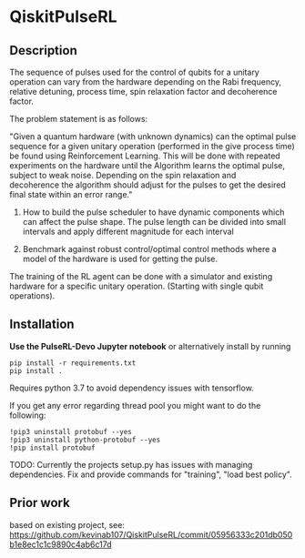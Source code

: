 # QiskitPulseRL

## Description

The sequence of pulses used for the control of qubits for a unitary operation can vary from the hardware depending on the Rabi frequency, relative detuning, process time, spin relaxation factor and decoherence factor.

The problem statement is as follows:

"Given a quantum hardware (with unknown dynamics) can the optimal pulse sequence for a given unitary operation (performed in the give process time) be found using Reinforcement Learning. This will be done with repeated experiments on the hardware until the Algorithm learns the optimal pulse, subject to weak noise. Depending on the spin relaxation and decoherence the algorithm should adjust for the pulses to get the desired final state within an error range."


1. How to build the pulse scheduler to have dynamic components which can affect the pulse shape. The pulse length can be divided into small intervals and apply different magnitude for each interval

2. Benchmark against robust control/optimal control methods where a model of the hardware is used for getting the pulse.

The training of the RL agent can be done with a simulator and existing hardware for a specific unitary operation. (Starting with single qubit operations).

## Installation
**Use the PulseRL-Devo Jupyter notebook** or alternatively install by running
```
pip install -r requirements.txt
pip install .
```
Requires python 3.7 to avoid dependency issues with tensorflow.

If you get any error regarding thread pool you might want to do the following: 

```
!pip3 uninstall protobuf --yes
!pip3 uninstall python-protobuf --yes
!pip install protobuf 
```

TODO: Currently the projects setup.py has issues with managing dependencies. Fix and provide commands for "training", "load best policy".

## Prior work
based on existing project, see: https://github.com/kevinab107/QiskitPulseRL/commit/05956333c201db050b1e8ec1c1c9890c4ab6c17d
